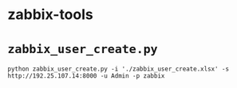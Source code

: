 # zabbix-tools

# `zabbix_user_create.py`

`python zabbix_user_create.py -i './zabbix_user_create.xlsx' -s http://192.25.107.14:8000 -u Admin -p zabbix`
